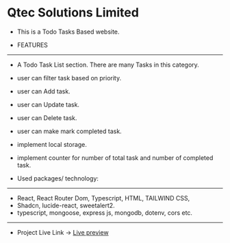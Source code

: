 # Qtec Solutions Limited

- This is a Todo Tasks Based website.

- FEATURES
---
- A Todo Task List section. There are many Tasks in this category.
- user can filter task based on priority.
- user can Add task.
- user can Update task.
- user can Delete task.
- user can make mark completed task.
- implement local storage.  
- implement counter for number of total task and number of completed task.  

- Used packages/ technology:
----
- React, React Router Dom, Typescript, HTML, TAILWIND CSS, 
- Shadcn, lucide-react, sweetalert2.
- typescript, mongoose, express js, mongodb, dotenv, cors etc.

----
- Project Live Link  -> [Live preview](https://65cc802ab451fc8db58859b6--fastidious-empanada-dff463.netlify.app/)  
